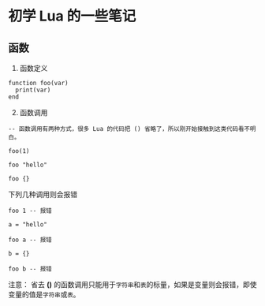 # 初学 Lua 的一些笔记

## 函数

1. 函数定义
```
function foo(var)
  print(var)
end
```

2. 函数调用
```
-- 函数调用有两种方式，很多 Lua 的代码把 () 省略了，所以刚开始接触到这类代码看不明白。

foo(1)

foo "hello"

foo {}
```

下列几种调用则会报错

```
foo 1 -- 报错

a = "hello"

foo a -- 报错

b = {}

foo b -- 报错
```

注意： 省去 __()__ 的函数调用只能用于`字符串`和`表`的标量，如果是变量则会报错，即使变量的值是`字符串`或`表`。
